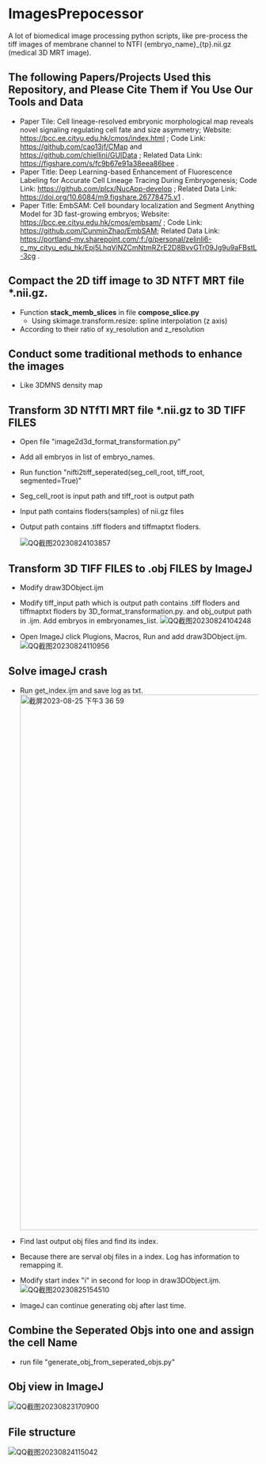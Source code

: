 # ImagesPrepocessor
A lot of biomedical image processing python scripts, like pre-process the tiff images of membrane channel to NTFI {embryo_name}_{tp}.nii.gz (medical 3D MRT image).
## The following Papers/Projects Used this Repository, and Please Cite Them if You Use Our Tools and Data
* Paper Tile: Cell lineage-resolved embryonic morphological map reveals novel signaling regulating cell fate and size asymmetry; Website: https://bcc.ee.cityu.edu.hk/cmos/index.html ; Code Link: https://github.com/cao13jf/CMap and https://github.com/chiellini/GUIData ; Related Data Link: https://figshare.com/s/fc9b67e91a38eea86bee .
* Paper Title: Deep Learning-based Enhancement of Fluorescence Labeling for Accurate Cell Lineage Tracing During Embryogenesis; Code Link: https://github.com/plcx/NucApp-develop ; Related Data Link: https://doi.org/10.6084/m9.figshare.26778475.v1 .
* Paper Title: EmbSAM: Cell boundary localization and Segment Anything Model for 3D fast-growing embryos; Website: https://bcc.ee.cityu.edu.hk/cmos/embsam/ ; Code Link: https://github.com/CunminZhao/EmbSAM; Related Data Link: https://portland-my.sharepoint.com/:f:/g/personal/zelinli6-c_my_cityu_edu_hk/Epj5LhqViNZCmNtmRZrE2D8BvvGTr09Jg9u9aFBstL-3cg .
## Compact the 2D tiff image to 3D NTFT MRT file *.nii.gz.
* Function **stack_memb_slices** in file **compose_slice.py**
    * Using skimage.transform.resize: spline interpolation (z axis)
* According to their ratio of xy_resolution and z_resolution 


## Conduct some traditional methods to enhance the images
* Like 3DMNS density map

## Transform 3D NTfTI MRT file *.nii.gz to 3D TIFF FILES
* Open file "image2d3d_format_transformation.py"
* Add all embryos in list of embryo_names.
* Run function "nifti2tiff_seperated(seg_cell_root, tiff_root, segmented=True)"
* Seg_cell_root is input path and tiff_root is output path
* Input path contains floders(samples) of nii.gz files
* Output path contains .tiff floders and tiffmaptxt floders.

  ![QQ截图20230824103857](https://github.com/chiellini/ImagesPrepocessor/assets/52396207/dd1e9241-5215-4fe0-a43d-2de2e465910e)



## Transform 3D TIFF FILES to .obj FILES by ImageJ
* Modify draw3DObject.ijm
* Modify tiff_input path  which is output path contains .tiff floders and tiffmaptxt floders by 3D_format_transformation.py. and obj_output path in .ijm. Add embryos in embryonames_list.
   ![QQ截图20230824104248](https://github.com/chiellini/ImagesPrepocessor/assets/52396207/c2ba0a83-5142-4d68-8988-91c02988908f)

* Open ImageJ click Plugions, Macros, Run and add draw3DObject.ijm.
  ![QQ截图20230824110956](https://github.com/chiellini/ImagesPrepocessor/assets/52396207/7ee9aaea-ceb9-45f9-926e-5cf353305d42)

  
## Solve imageJ crash
* Run get_index.ijm and save log as txt.
  <img width="1082" alt="截屏2023-08-25 下午3 36 59" src="https://github.com/chiellini/ImagesPrepocessor/assets/52396207/35e57067-4459-405c-8fae-f6b3b07615ee">

* Find last output obj files and find its index.
* Because there are serval obj files in a index. Log has information to remapping it.
* Modify start index "i" in second for loop in draw3DObject.ijm.
  ![QQ截图20230825154510](https://github.com/chiellini/ImagesPrepocessor/assets/52396207/3233036b-bcf6-4ee1-99e1-9e03a4939fb3)

* ImageJ can continue generating obj after last time.

## Combine the Seperated Objs into one and assign the cell Name
* run file "generate_obj_from_seperated_objs.py"
 
## Obj view in ImageJ
   ![QQ截图20230823170900](https://github.com/chiellini/ImagesPrepocessor/assets/52396207/bc13599d-6638-4140-be28-6cab9f517b0d)

## File structure
   ![QQ截图20230824115042](https://github.com/chiellini/ImagesPrepocessor/assets/52396207/2b5bbaef-bcb9-4b14-9b93-7f3af6e02816)






   


  


